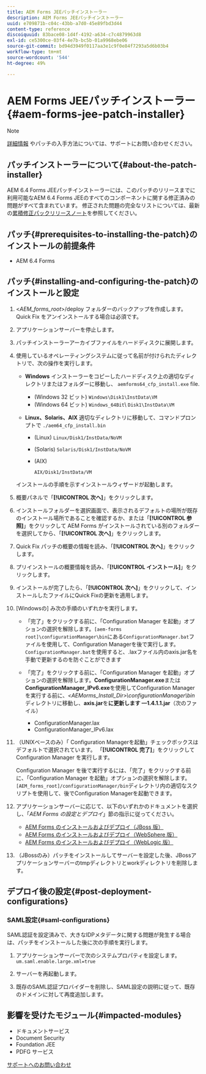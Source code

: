 ```yaml
---
title: AEM Forms JEEパッチインストーラー
description: AEM Forms JEEパッチインストーラー
uuid: e709871b-c04c-43bb-a7d0-45e89fbd3d44
content-type: reference
discoiquuid: 83bace08-1d4f-4192-a634-c7c4879963d8
exl-id: ce5300ce-03f4-4e7b-bc5b-01a9968ebe06
source-git-commit: bd94d3949f0117aa3e1c9f0e84f7293a5d6b03b4
workflow-type: tm+mt
source-wordcount: '544'
ht-degree: 49%

---
```


# AEM Forms JEEパッチインストーラー{#aem-forms-jee-patch-installer}

>[!NOTE]
>
>[詳細情報](https://www.adobe.com/account/sign-in.supportportal.html) やパッチの入手方法については、サポートにお問い合わせください。

## パッチインストーラーについて{#about-the-patch-installer}

AEM 6.4 Forms JEEパッチインストーラーには、このパッチのリリースまでに利用可能なAEM 6.4 Forms JEEのすべてのコンポーネントに関する修正済みの問題がすべて含まれています。 修正された問題の完全なリストについては、最新の[累積修正パックリリースノート](cfp-release-notes.md)を参照してください。

## パッチ{#prerequisites-to-installing-the-patch}のインストールの前提条件

* AEM 6.4 Forms

## パッチ{#installing-and-configuring-the-patch}のインストールと設定

1. &lt;*AEM_forms_root*>/deploy フォルダーのバックアップを作成します。Quick Fix をアンインストールする場合は必須です。
1. アプリケーションサーバーを停止します。
1. パッチインストーラーアーカイブファイルをハードディスクに展開します。
1. 使用しているオペレーティングシステムに従って名前が付けられたディレクトリで、次の操作を実行します。

   * **Windows**
インストーラーをコピーしたハードディスク上の適切なディレクトリまたはフォルダーに移動し、 
`aemforms64_cfp_install.exe` file.

      * (Windows 32 ビット) `Windows\Disk1\InstData\VM`
      * (Windows 64 ビット) `Windows_64Bit`\ `Disk1\InstData\VM`
   * **Linux、Solaris、AIX** 適切なディレクトリに移動して、コマンドプロンプトで 
`./aem64_cfp_install.bin`

      * (Linux) `Linux/Disk1/InstData/NoVM`
      * (Solaris) `Solaris/Disk1/InstData/NoVM`
      * (AIX)

         ```
         AIX/Disk1/InstData/VM
         ```
   インストールの手順を示すインストールウィザードが起動します。

1. 概要パネルで「**[!UICONTROL 次へ]**」をクリックします。
1. インストールフォルダーを選択画面で、表示されるデフォルトの場所が既存のインストール場所であることを確認するか、または「**[!UICONTROL 参照]**」をクリックして AEM Forms がインストールされている別のフォルダーを選択してから、「**[!UICONTROL 次へ]**」をクリックします。

1. Quick Fix パッチの概要の情報を読み、「**[!UICONTROL 次へ]**」をクリックします。
1. プリインストールの概要情報を読み、「**[!UICONTROL インストール]**」をクリックします。
1. インストールが完了したら、「**[!UICONTROL 次へ]**」をクリックして、インストールしたファイルにQuick Fixの更新を適用します。
1. [Windowsの] み次の手順のいずれかを実行します。

   * 「完了」をクリックする前に、「Configuration Manager を起動」オプションの選択を解除します。`[aem-forms root]\configurationManager\bin`にある`ConfigurationManager.bat`ファイルを使用して、Configuration Managerを後で実行します。 `ConfigurationManager.bat`を使用すると、.laxファイル内のaxis.jar名を手動で更新するのを防ぐことができます
   * 「完了」をクリックする前に、「Configuration Manager を起動」オプションの選択を解除します。**ConfigurationManager.exe**&#x200B;または&#x200B;**ConfigurationManager_IPv6.exe**&#x200B;を使用してConfiguration Managerを実行する前に、*&lt;AEMorms_Install_Dir>\configurationManager\bin*&#x200B;ディレクトリに移動し、**axis.jar**&#x200B;を&#x200B;**に更新します —1.4.1.1.jar**（次のファイル）

      * ConfigurationManager.lax
      * ConfigurationManager_IPv6.lax

1. （UNIXベースのみ）「 Configuration Managerを起動」チェックボックスはデフォルトで選択されています。 「**[!UICONTROL 完了]**」をクリックして Configuration Manager を実行します。

   Configuration Manager を後で実行するには、「完了」をクリックする前に、「Configuration Manager を起動」オプションの選択を解除します。`[AEM_forms_root]/configurationManager/bin`ディレクトリ内の適切なスクリプトを使用して、後でConfiguration Managerを起動できます。

1. アプリケーションサーバーに応じて、以下のいずれかのドキュメントを選択し、「*AEM Forms の設定とデプロイ*」節の指示に従ってください。

   * [AEM Forms のインストールおよびデプロイ（JBoss 版）](http://www.adobe.com/go/learn_aemforms_installJBoss_64)
   * [AEM Forms のインストールおよびデプロイ（WebSphere 版）](http://www.adobe.com/go/learn_aemforms_installWebSphere_64)
   * [AEM Forms のインストールおよびデプロイ（WebLogic 版）](http://www.adobe.com/go/learn_aemforms_installWebLogic_64)

1. （JBossのみ）パッチをインストールしてサーバーを設定した後、JBossアプリケーションサーバーのtmpディレクトリとworkディレクトリを削除します。

## デプロイ後の設定{#post-deployment-configurations}

### SAML設定{#saml-configurations}

SAML認証を設定済みで、大きなIDPメタデータに関する問題が発生する場合は、パッチをインストールした後に次の手順を実行します。

1. アプリケーションサーバーで次のシステムプロパティを設定します。\
   `um.saml.enable.large.xml=true`

1. サーバーを再起動します。
1. 既存のSAML認証プロバイダーを削除し、SAML設定の説明に従って、既存のドメインに対して再度追加します。

## 影響を受けたモジュール{#impacted-modules}

* ドキュメントサービス
* Document Security
* Foundation JEE
* PDFG サービス

[サポートへのお問い合わせ](https://www.adobe.com/account/sign-in.supportportal.html)
